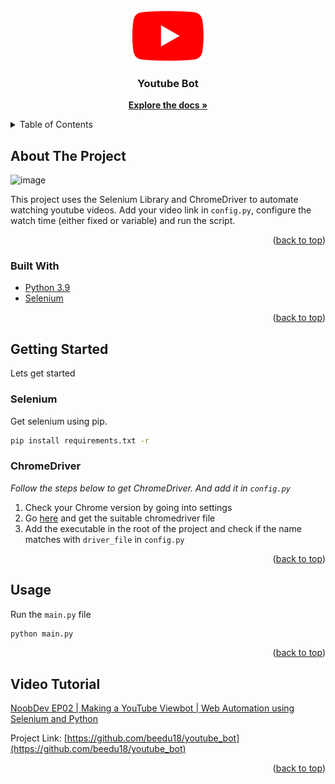 <div id="top"></div>

<!-- PROJECT LOGO -->
<br />
<div align="center">
    <img src="assets/youtube.webp" alt="Logo" height="80">

  <h3 align="center">Youtube Bot</h3>

  <p align="center">
    <a href="https://github.com/beedu18/youtube_bot"><strong>Explore the docs »</strong></a>
  </p>
</div>

<!-- TABLE OF CONTENTS -->
<details>
  <summary>Table of Contents</summary>
  <ol>
    <li>
      <a href="#about-the-project">About The Project</a>
      <ul>
        <li><a href="#built-with">Built With</a></li>
      </ul>
    </li>
    <li>
      <a href="#getting-started">Getting Started</a>
      <ul>
        <li><a href="#selenium">Selenium</a></li>
        <li><a href="#chromedriver">ChromeDriver</a></li>
      </ul>
    </li>
    <li><a href="#usage">Usage</a></li>
    <li><a href="#video-tutorial">Video Tutorial</a></li>
  </ol>
</details>



<!-- ABOUT THE PROJECT -->
## About The Project

![image](assets/output.gif)

This project uses the Selenium Library and ChromeDriver to automate watching youtube videos. Add your video link in `config.py`, configure the watch time (either fixed or variable) and run the script.

<p align="right">(<a href="#top">back to top</a>)</p>



### Built With

* [Python 3.9](https://www.python.org/)
* [Selenium](https://www.selenium.dev/documentation/)

<p align="right">(<a href="#top">back to top</a>)</p>



<!-- GETTING STARTED -->
## Getting Started

Lets get started

### Selenium

Get selenium using pip.
```sh
pip install requirements.txt -r
```

### ChromeDriver

_Follow the steps below to get ChromeDriver. And add it in `config.py`_

1. Check your Chrome version by going into settings
2. Go [here](https://chromedriver.chromium.org/downloads) and get the suitable chromedriver file
3. Add the executable in the root of the project and check if the name matches with `driver_file` in `config.py`

<p align="right">(<a href="#top">back to top</a>)</p>



<!-- USAGE EXAMPLES -->
## Usage

Run the `main.py` file
  ```sh
  python main.py
  ```

<p align="right">(<a href="#top">back to top</a>)</p>

<!-- REFERENCE -->
## Video Tutorial

[NoobDev EP02 | Making a YouTube Viewbot | Web Automation using Selenium and Python](https://www.youtube.com/watch?v=Qa30VmcLwGg)

Project Link: [https://github.com/beedu18/youtube_bot](https://github.com/beedu18/youtube_bot)

<p align="right">(<a href="#top">back to top</a>)</p>